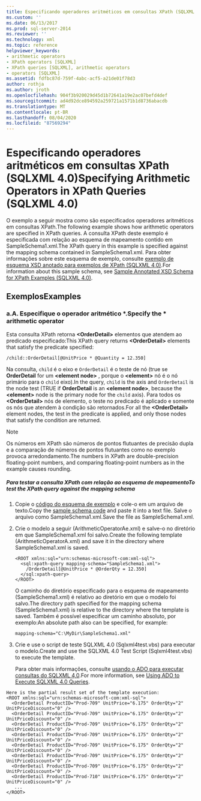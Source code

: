 ```yaml
---
title: Especificando operadores aritméticos em consultas XPath (SQLXML 4,0) | Microsoft Docs
ms.custom: ''
ms.date: 06/13/2017
ms.prod: sql-server-2014
ms.reviewer: ''
ms.technology: xml
ms.topic: reference
helpviewer_keywords:
- arithmetic operators
- XPath operators [SQLXML]
- XPath queries [SQLXML], arithmetic operators
- operators [SQLXML]
ms.assetid: fdfbc87d-759f-4abc-acf5-a21de01f78d3
author: rothja
ms.author: jroth
ms.openlocfilehash: 904f3b920029d45d1b72641a19e2ac07befd4def
ms.sourcegitcommit: ad4d92dce894592a259721a1571b1d8736abacdb
ms.translationtype: MT
ms.contentlocale: pt-BR
ms.lasthandoff: 08/04/2020
ms.locfileid: "87569294"
---
```

# <a name="specifying-arithmetic-operators-in-xpath-queries-sqlxml-40"></a><span data-ttu-id="813e0-102">Especificando operadores aritméticos em consultas XPath (SQLXML 4.0)</span><span class="sxs-lookup"><span data-stu-id="813e0-102">Specifying Arithmetic Operators in XPath Queries (SQLXML 4.0)</span></span>
  <span data-ttu-id="813e0-103">O exemplo a seguir mostra como são especificados operadores aritméticos em consultas XPath.</span><span class="sxs-lookup"><span data-stu-id="813e0-103">The following example shows how arithmetic operators are specified in XPath queries.</span></span> <span data-ttu-id="813e0-104">A consulta XPath deste exemplo é especificada com relação ao esquema de mapeamento contido em SampleSchema1.xml.</span><span class="sxs-lookup"><span data-stu-id="813e0-104">The XPath query in this example is specified against the mapping schema contained in SampleSchema1.xml.</span></span> <span data-ttu-id="813e0-105">Para obter informações sobre este esquema de exemplo, consulte [exemplo de esquema XSD anotado para exemplos de XPath &#40;SQLXML 4,0&#41;](sample-annotated-xsd-schema-for-xpath-examples-sqlxml-4-0.md).</span><span class="sxs-lookup"><span data-stu-id="813e0-105">For information about this sample schema, see [Sample Annotated XSD Schema for XPath Examples &#40;SQLXML 4.0&#41;](sample-annotated-xsd-schema-for-xpath-examples-sqlxml-4-0.md).</span></span>  
  
## <a name="examples"></a><span data-ttu-id="813e0-106">Exemplos</span><span class="sxs-lookup"><span data-stu-id="813e0-106">Examples</span></span>  
  
### <a name="a-specify-the--arithmetic-operator"></a><span data-ttu-id="813e0-107">a.</span><span class="sxs-lookup"><span data-stu-id="813e0-107">A.</span></span> <span data-ttu-id="813e0-108">Especifique o operador aritmético \*.</span><span class="sxs-lookup"><span data-stu-id="813e0-108">Specify the \* arithmetic operator</span></span>  
 <span data-ttu-id="813e0-109">Esta consulta XPath retorna **\<OrderDetail>** elementos que atendem ao predicado especificado:</span><span class="sxs-lookup"><span data-stu-id="813e0-109">This XPath query returns **\<OrderDetail>** elements that satisfy the predicate specified:</span></span>  
  
```  
/child::OrderDetail[@UnitPrice * @Quantity = 12.350]  
```  
  
 <span data-ttu-id="813e0-110">Na consulta, `child` é o eixo e `OrderDetail` é o teste de nó (true se **OrderDetail** for um **\<element node>** , porque o **\<element>** nó é o nó primário para o `child` eixo).</span><span class="sxs-lookup"><span data-stu-id="813e0-110">In the query, `child` is the axis and `OrderDetail` is the node test (TRUE if **OrderDetail** is an **\<element node>**, because the **\<element>** node is the primary node for the `child` axis).</span></span> <span data-ttu-id="813e0-111">Para todos os **\<OrderDetail>** nós de elemento, o teste no predicado é aplicado e somente os nós que atendem à condição são retornados.</span><span class="sxs-lookup"><span data-stu-id="813e0-111">For all the **\<OrderDetail>** element nodes, the test in the predicate is applied, and only those nodes that satisfy the condition are returned.</span></span>  
  
> [!NOTE]  
>  <span data-ttu-id="813e0-112">Os números em XPath são números de pontos flutuantes de precisão dupla e a comparação de números de pontos flutuantes como no exemplo provoca arredondamento.</span><span class="sxs-lookup"><span data-stu-id="813e0-112">The numbers in XPath are double-precision floating-point numbers, and comparing floating-point numbers as in the example causes rounding.</span></span>  
  
##### <a name="to-test-the-xpath-query-against-the-mapping-schema"></a><span data-ttu-id="813e0-113">Para testar a consulta XPath com relação ao esquema de mapeamento</span><span class="sxs-lookup"><span data-stu-id="813e0-113">To test the XPath query against the mapping schema</span></span>  
  
1.  <span data-ttu-id="813e0-114">Copie o [código do esquema de exemplo](sample-annotated-xsd-schema-for-xpath-examples-sqlxml-4-0.md) e cole-o em um arquivo de texto.</span><span class="sxs-lookup"><span data-stu-id="813e0-114">Copy the [sample schema code](sample-annotated-xsd-schema-for-xpath-examples-sqlxml-4-0.md) and paste it into a text file.</span></span> <span data-ttu-id="813e0-115">Salve o arquivo como SampleSchema1.xml.</span><span class="sxs-lookup"><span data-stu-id="813e0-115">Save the file as SampleSchema1.xml.</span></span>  
  
2.  <span data-ttu-id="813e0-116">Crie o modelo a seguir (ArithmeticOperatorAe.xml) e salve-o no diretório em que SampleSchema1.xml foi salvo.</span><span class="sxs-lookup"><span data-stu-id="813e0-116">Create the following template (ArithmeticOperatorA.xml) and save it in the directory where SampleSchema1.xml is saved.</span></span>  
  
    ```  
    <ROOT xmlns:sql="urn:schemas-microsoft-com:xml-sql">  
      <sql:xpath-query mapping-schema="SampleSchema1.xml">  
        /OrderDetail[@UnitPrice * @OrderQty = 12.350]  
      </sql:xpath-query>  
    </ROOT>  
    ```  
  
     <span data-ttu-id="813e0-117">O caminho do diretório especificado para o esquema de mapeamento (SampleSchema1.xml) é relativo ao diretório em que o modelo foi salvo.</span><span class="sxs-lookup"><span data-stu-id="813e0-117">The directory path specified for the mapping schema (SampleSchema1.xml) is relative to the directory where the template is saved.</span></span> <span data-ttu-id="813e0-118">Também é possível especificar um caminho absoluto, por exemplo:</span><span class="sxs-lookup"><span data-stu-id="813e0-118">An absolute path also can be specified, for example:</span></span>  
  
    ```  
    mapping-schema="C:\MyDir\SampleSchema1.xml"  
    ```  
  
3.  <span data-ttu-id="813e0-119">Crie e use o script de teste SQLXML 4.0 (Sqlxml4test.vbs) para executar o modelo.</span><span class="sxs-lookup"><span data-stu-id="813e0-119">Create and use the SQLXML 4.0 Test Script (Sqlxml4test.vbs) to execute the template.</span></span>  
  
     <span data-ttu-id="813e0-120">Para obter mais informações, consulte [usando o ADO para executar consultas do SQLXML 4,0](../../sqlxml/using-ado-to-execute-sqlxml-4-0-queries.md).</span><span class="sxs-lookup"><span data-stu-id="813e0-120">For more information, see [Using ADO to Execute SQLXML 4.0 Queries](../../sqlxml/using-ado-to-execute-sqlxml-4-0-queries.md).</span></span>  
  
```  
Here is the partial result set of the template execution:    
<ROOT xmlns:sql="urn:schemas-microsoft-com:xml-sql">  
  <OrderDetail ProductID="Prod-709" UnitPrice="6.175" OrderQty="2" UnitPriceDiscount="0" />   
  <OrderDetail ProductID="Prod-709" UnitPrice="6.175" OrderQty="2" UnitPriceDiscount="0" />   
  <OrderDetail ProductID="Prod-709" UnitPrice="6.175" OrderQty="2" UnitPriceDiscount="0" />   
  <OrderDetail ProductID="Prod-709" UnitPrice="6.175" OrderQty="2" UnitPriceDiscount="0" />   
  <OrderDetail ProductID="Prod-709" UnitPrice="6.175" OrderQty="2" UnitPriceDiscount="0" />   
  <OrderDetail ProductID="Prod-709" UnitPrice="6.175" OrderQty="2" UnitPriceDiscount="0" />   
  <OrderDetail ProductID="Prod-709" UnitPrice="6.175" OrderQty="2" UnitPriceDiscount="0" />   
  <OrderDetail ProductID="Prod-710" UnitPrice="6.175" OrderQty="2" UnitPriceDiscount="0" />   
   ...  
</ROOT>  
```  
  
  
